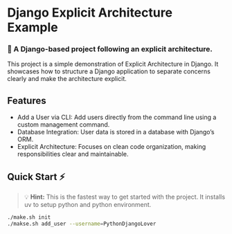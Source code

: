 # Django Explicit Architecture Example
### 🚀 A Django-based project following an explicit architecture.
This project is a simple demonstration of Explicit Architecture in Django. It showcases how to structure a Django application to separate concerns clearly and make the architecture explicit.

## Features
- Add a User via CLI: Add users directly from the command line using a custom management command.
- Database Integration: User data is stored in a database with Django’s ORM.
- Explicit Architecture: Focuses on clean code organization, making responsibilities clear and maintainable.

## Quick Start ⚡
> 💡 **Hint:** This is the fastest way to get started with the project. 
> It installs uv to setup python and python environment.
```bash
./make.sh init
./makse.sh add_user --username=PythonDjangoLover
```
